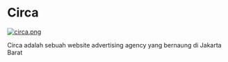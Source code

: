 # Circa

[![circa.png](https://i.postimg.cc/zBw4j2sz/circa.png)](https://postimg.cc/623H6c6g)

Circa adalah sebuah website advertising agency yang bernaung di Jakarta Barat